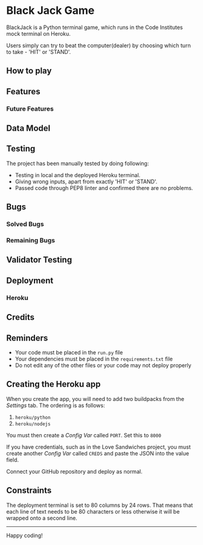 # Black Jack Game

BlackJack is a Python terminal game, which runs in the Code Institutes mock terminal on Heroku.

Users simply can try to beat the computer(dealer) by choosing which turn to take - 'HIT' or 'STAND'.

## How to play

## Features

### Future Features

## Data Model

## Testing

The project has been manually tested by doing following:
- Testing in local and the deployed Heroku terminal.
- Giving wrong inputs, apart from exactly 'HIT' or 'STAND'.
- Passed code through PEP8 linter and confirmed there are no problems.

## Bugs

### Solved Bugs

### Remaining Bugs

## Validator Testing

## Deployment
### Heroku

## Credits

## Reminders

* Your code must be placed in the `run.py` file
* Your dependencies must be placed in the `requirements.txt` file
* Do not edit any of the other files or your code may not deploy properly

## Creating the Heroku app

When you create the app, you will need to add two buildpacks from the _Settings_ tab. The ordering is as follows:

1. `heroku/python`
2. `heroku/nodejs`

You must then create a _Config Var_ called `PORT`. Set this to `8000`

If you have credentials, such as in the Love Sandwiches project, you must create another _Config Var_ called `CREDS` and paste the JSON into the value field.

Connect your GitHub repository and deploy as normal.

## Constraints

The deployment terminal is set to 80 columns by 24 rows. That means that each line of text needs to be 80 characters or less otherwise it will be wrapped onto a second line.

-----
Happy coding!